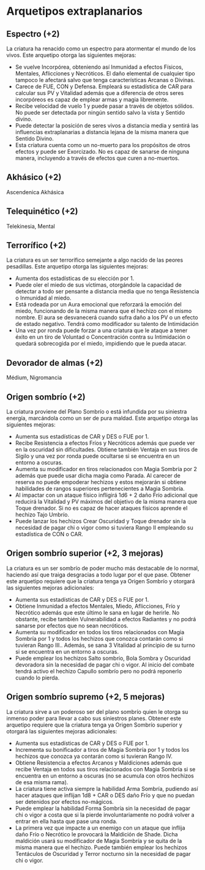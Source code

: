 # Arquetipos extraplanarios

## Espectro (+2)

La criatura ha renacido como un espectro para atormentar el mundo de los vivos. Este arquetipo otorga las siguientes mejoras:

- Se vuelve Incorpórea, obteniendo así Inmunidad a efectos Físicos, Mentales, Aflicciones y Necróticos. El daño elemental de cualquier tipo tampoco le afectará salvo que tenga características Arcanas o Divinas. 
- Carece de FUE, CON y Defensa. Empleará su estadística de CAR para calcular sus PV y Vitalidad además que a diferencia de otros seres incorpóreos es capaz de emplear armas y magia libremente.
- Recibe velocidad de vuelo 1 y puede pasar a través de objetos sólidos. No puede ser detectada por ningún sentido salvo la vista y Sentido divino.
- Puede detectar la posición de seres vivos a distancia media y sentirá las influencias extraplanarias a distancia lejana de la misma manera que Sentido Divino.
- Esta criatura cuenta como un no-muerto para los propósitos de otros efectos y puede ser Exorcizado. No es capaz de sanarse de ninguna manera, incluyendo a través de efectos que curen a no-muertos.

## Akhásico (+2)

Ascendenica Akhásica

## Telequinético (+2)

Telekinesia, Mental

## Terrorífico (+2)

La criatura es un ser terrorífico semejante a algo nacido de las peores pesadillas. Este arquetipo otorga las siguientes mejoras:

- Aumenta dos estadísticas de su elección por 1.
- Puede oler el miedo de sus víctimas, otorgándole la capacidad de detectar a todo ser pensante a distancia media que no tenga Resistencia o Inmunidad al miedo.
- Está rodeada por un Aura emocional que reforzará la emoción del miedo, funcionando de la misma manera que el hechizo con el mismo nombre. El aura se desvanecerá cuando sufra daño a los PV o un efecto de estado negativo. Tendrá como modificador su talento de Intimidación
- Una vez por ronda puede forzar a una criatura que le ataque a tener éxito en un tiro de Voluntad o Concentración contra su Intimidación o quedará sobrecogida por el miedo, impidiendo que le pueda atacar.

## Devorador de almas (+2)

Médium, Nigromancia

## Origen sombrío (+2)

La criatura proviene del Plano Sombrío o está infundida por su siniestra energía, marcándola como un ser de pura maldad. Este arquetipo otorga las siguientes mejoras:

- Aumenta sus estadísticas de CAR y DES o FUE por 1.
- Recibe Resistencia a efectos Fríos y Necróticos además que puede ver en la oscuridad sin dificultades. Obtiene también Ventaja en sus tiros de Sigilo y una vez por ronda puede ocultarse si se encuentra en un entorno a oscuras. 
- Aumenta su modificador en tiros relacionados con Magia Sombría por 2 además que puede usar dicha magia como Parada. Al carecer de reserva no puede empoderar hechizos y estos mejorarán si obtiene habilidades de rangos superiores pertenecientes a Magia Sombría.
- Al impactar con un ataque físico infligirá 1d6 + 2 daño Frío adicional que reducirá la Vitalidad y PV máximos del objetivo de la misma manera que Toque drenador. Si no es capaz de hacer ataques físicos aprende el hechizo Tajo Umbrío.
- Puede lanzar los hechizos Crear Oscuridad y Toque drenador sin la necesidad de pagar chi o vigor como si tuviera Rango II empleando su estadística de CON o CAR.

## Origen sombrío superior (+2, 3 mejoras)

La criatura es un ser sombrío de poder mucho más destacable de lo normal, haciendo así que traiga desgracias a todo lugar por el que pase. Obtener este arquetipo requiere que la criatura tenga ya Origen Sombrío y otorgará las siguientes mejoras adicionales:

- Aumenta sus estadísticas de CAR y DES o FUE por 1.
- Obtiene Inmunidad a efectos Mentales, Miedo, Aflicciones, Frío y Necrótico además que este último le sana en lugar de herirle. No obstante, recibe también Vulnerabilidad a efectos Radiantes y no podrá sanarse por efectos que no sean necróticos.
- Aumenta su modificador en todos los tiros relacionados con Magia Sombría por 1 y todos los hechizos que conozca contarán como si tuvieran Rango III.. Además, se sana 3 Vitalidad al principio de su turno si se encuentra en un entorno a oscuras.
- Puede emplear los hechizos Salto sombrío, Bola Sombra y Oscuridad devoradora sin la necesidad de pagar chi o vigor. Al inicio del combate tendrá activo el hechizo Capullo sombrío pero no podrá reponerlo cuando lo pierda.

## Origen sombrío supremo (+2, 5 mejoras)

La criatura sirve a un poderoso ser del plano sombrío quien le otorga su inmenso poder para llevar a cabo sus siniestros planes. Obtener este arquetipo requiere que la criatura tenga ya Origen Sombrío superior y otorgará las siguientes mejoras adicionales:

- Aumenta sus estadísticas de CAR y DES o FUE por 1.
- Incrementa su bonificador a tiros de Magia Sombría por 1 y todos los hechizos que conozca ya contarán como si tuvieran Rango IV. 
- Obtiene Resistencia a efectos Arcanos y Maldiciones además que recibe Ventaja en todos sus tiros relacionados con Magia Sombría si se encuentra en un entorno a oscuras (no se acumula con otros hechizos de esa misma rama).
- La criatura tiene activa siempre la habilidad Arma Sombría, pudiendo así hacer ataques que inflijan 1d8 + CAR o DES daño Frío y que no puedan ser detenidos por efectos no-mágicos.
- Puede emplear la habilidad Forma Sombría sin la necesidad de pagar chi o vigor a costa que si la pierde involuntariamente no podrá volver a entrar en ella hasta que pase una ronda.
- La primera vez que impacte a un enemigo con un ataque que inflija daño Frío o Necrótico le provocará la Maldición de Shade. Dicha maldición usará su modificador de Magia Sombría y se quita de la misma manera que el hechizo. Puede también emplear los hechizos Tentáculos de Oscuridad y Terror nocturno sin la necesidad de pagar chi o vigor.
